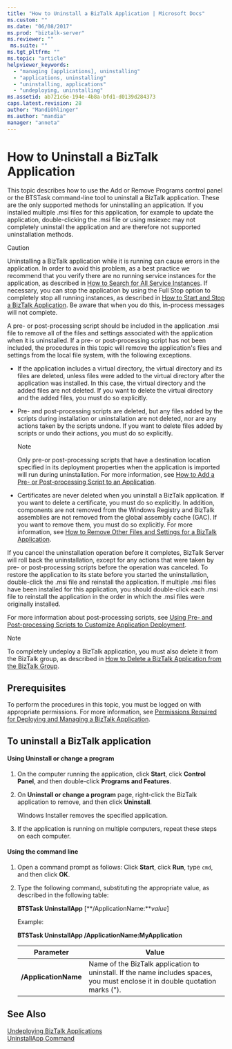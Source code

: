 ```yaml
---
title: "How to Uninstall a BizTalk Application | Microsoft Docs"
ms.custom: ""
ms.date: "06/08/2017"
ms.prod: "biztalk-server"
ms.reviewer: ""
 ms.suite: ""
ms.tgt_pltfrm: ""
ms.topic: "article"
helpviewer_keywords: 
  - "managing [applications], uninstalling"
  - "applications, uninstalling"
  - "uninstalling, applications"
  - "undeploying, uninstalling"
ms.assetid: ab721c6e-194e-4b8a-bfd1-d0139d284373
caps.latest.revision: 28
author: "MandiOhlinger"
ms.author: "mandia"
manager: "anneta"
---
```

# How to Uninstall a BizTalk Application
This topic describes how to use the Add or Remove Programs control panel or the BTSTask command-line tool to uninstall a BizTalk application. These are the only supported methods for uninstalling an application. If you installed multiple .msi files for this application, for example to update the application, double-clicking the .msi file or using msiexec may not completely uninstall the application and are therefore not supported uninstallation methods.  
  
> [!CAUTION]
>  Uninstalling a BizTalk application while it is running can cause errors in the application. In order to avoid this problem, as a best practice we recommend that you verify there are no running service instances for the application, as described in [How to Search for All Service Instances](../core/how-to-search-for-all-service-instances.md). If necessary, you can stop the application by using the Full Stop option to completely stop all running instances, as described in [How to Start and Stop a BizTalk Application](../core/how-to-start-and-stop-a-biztalk-application.md). Be aware that when you do this, in-process messages will not complete.  
  
 A pre- or post-processing script should be included in the application .msi file to remove all of the files and settings associated with the application when it is uninstalled. If a pre- or post-processing script has not been included, the procedures in this topic will remove the application's files and settings from the local file system, with the following exceptions.  
  
-   If the application includes a virtual directory, the virtual directory and its files are deleted, unless files were added to the virtual directory after the application was installed. In this case, the virtual directory and the added files are not deleted. If you want to delete the virtual directory and the added files, you must do so explicitly.  
  
-   Pre- and post-processing scripts are deleted, but any files added by the scripts during installation or uninstallation are not deleted, nor are any actions taken by the scripts undone. If you want to delete files added by scripts or undo their actions, you must do so explicitly.  
  
    > [!NOTE]
    >  Only pre-or post-processing scripts that have a destination location specified in its deployment properties when the application is imported will run during uninstallation. For more information, see [How to Add a Pre- or Post-processing Script to an Application](../core/how-to-add-a-pre-or-post-processing-script-to-an-application.md).  
  
-   Certificates are never deleted when you uninstall a BizTalk application. If you want to delete a certificate, you must do so explicitly. In addition, components are not removed from the Windows Registry and BizTalk assemblies are not removed from the global assembly cache (GAC). If you want to remove them, you must do so explicitly. For more information, see [How to Remove Other Files and Settings for a BizTalk Application](../core/how-to-remove-other-files-and-settings-for-a-biztalk-application.md).  
  
 If you cancel the uninstallation operation before it completes, BizTalk Server will roll back the uninstallation, except for any actions that were taken by pre- or post-processing scripts before the operation was canceled. To restore the application to its state before you started the uninstallation, double-click the .msi file and reinstall the application. If multiple .msi files have been installed for this application, you should double-click each .msi file to reinstall the application in the order in which the .msi files were originally installed.  
  
 For more information about post-processing scripts, see [Using Pre- and Post-processing Scripts to Customize Application Deployment](../core/using-pre-and-post-processing-scripts-to-customize-application-deployment.md).  
  
> [!NOTE]
>  To completely undeploy a BizTalk application, you must also delete it from the BizTalk group, as described in [How to Delete a BizTalk Application from the BizTalk Group](../core/how-to-delete-a-biztalk-application-from-the-biztalk-group.md).  
  
## Prerequisites  
 To perform the procedures in this topic, you must be logged on with appropriate permissions. For more information, see [Permissions Required for Deploying and Managing a BizTalk Application](../core/permissions-required-for-deploying-and-managing-a-biztalk-application.md).  
  
## To uninstall a BizTalk application  
  
#### Using Uninstall or change a program  
  
1.  On the computer running the application, click **Start**, click **Control Panel**, and then double-click  **Programs and Features**.  
  
2.  On **Uninstall or change a program** page, right-click the BizTalk application to remove, and then click **Uninstall**.  
  
     Windows Installer removes the specified application.  
  
3.  If the application is running on multiple computers, repeat these steps on each computer.  
  
#### Using the command line  
  
1.  Open a command prompt as follows: Click **Start**, click **Run**, type `cmd`, and then click **OK**.  
  
2.  Type the following command, substituting the appropriate value, as described in the following table:  
  
     **BTSTask UninstallApp** [**/ApplicationName:***value*]  
  
     Example:  
  
     **BTSTask UninstallApp /ApplicationName:MyApplication**  
  
    |Parameter|Value|  
    |---------------|-----------|  
    |**/ApplicationName**|Name of the BizTalk application to uninstall. If the name includes spaces, you must enclose it in double quotation marks (").|  
  
## See Also  
 [Undeploying BizTalk Applications](../core/undeploying-biztalk-applications.md)   
 [UninstallApp Command](../core/uninstallapp-command.md)